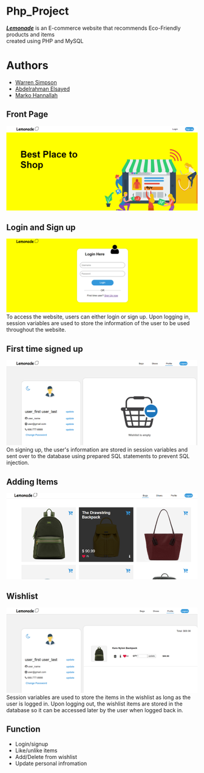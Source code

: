 # Php_Project
[***Lemonade***](http://54.162.41.180/project/php/FrontPage.php) is an E-commerce website that recommends Eco-Friendly products and items\
created using PHP and MySQL 

# Authors
* [Warren Simpson](https://github.com/Warren28)
* [Abdelrahman Elsayed](https://github.com/abdel-elsayed)
* [Marko Hannallah](https://github.com/marconabil123)

## Front Page
![](images/frontPageDemo.png)              


## Login and Sign up
![](images/loginPageDemo.png)
To access the website, users can either login or sign up.
Upon logging in, session variables are used to store the information of the user to be used throughout the website.


## First time signed up
![](images/profile1Demo.png)
On signing up, the user's information are stored in session variables 
and sent over to the database using prepared SQL statements to prevent SQL injection.

## Adding Items
![](images/bagsPageDemo.png)


## Wishlist
![](images/profile2Demo.png)
Session variables are used to store the items in the wishlist as long as the user is logged in.
Upon logging out, the wishlist items are stored in the database so it can be accessed later by the user when logged back in.

## Function
* Login/signup
* Like/unlike items
* Add/Delete from wishlist
* Update personal infromation
